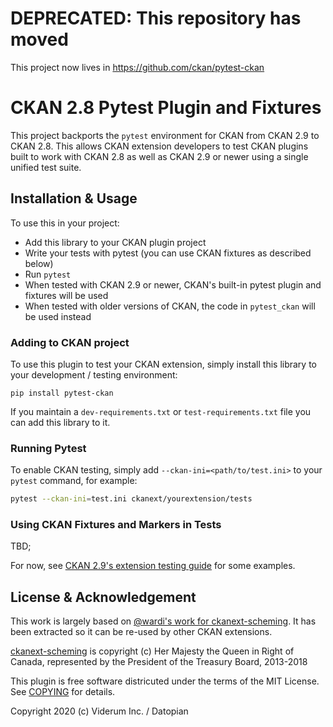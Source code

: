 # DEPRECATED: This repository has moved
This project now lives in https://github.com/ckan/pytest-ckan

CKAN 2.8 Pytest Plugin and Fixtures
===================================
This project backports the `pytest` environment for CKAN from CKAN 2.9 to CKAN
2.8. This allows CKAN extension developers to test CKAN plugins built to 
work with CKAN 2.8 as well as CKAN 2.9 or newer using a single unified test
suite. 

Installation & Usage
--------------------
To use this in your project:

 * Add this library to your CKAN plugin project
 * Write your tests with pytest (you can use CKAN fixtures as described below)
 * Run `pytest`
 * When tested with CKAN 2.9 or newer, CKAN's built-in pytest plugin and fixtures 
   will be used
 * When tested with older versions of CKAN, the code in `pytest_ckan` will
   be used instead

### Adding to CKAN project

To use this plugin to test your CKAN extension, simply install this library to
your development / testing environment:
 
    pip install pytest-ckan
    
If you maintain a `dev-requirements.txt` or `test-requirements.txt` file you 
can add this library to it. 

### Running Pytest
To enable CKAN testing, simply add `--ckan-ini=<path/to/test.ini>` to your 
`pytest` command, for example:

```bash
pytest --ckan-ini=test.ini ckanext/yourextension/tests
```

### Using CKAN Fixtures and Markers in Tests
 
TBD; 

For now, see 
[CKAN 2.9's extension testing guide](https://docs.ckan.org/en/latest/extensions/testing-extensions.html)
for some examples. 

License & Acknowledgement
-------------------------
This work is largely based on 
[@wardi's work for ckanext-scheming](https://github.com/ckan/ckanext-scheming/pull/242). 
It has been extracted so it can be re-used by other CKAN extensions.

[ckanext-scheming](https://github.com/ckan/ckanext-scheming) is copyright 
(c) Her Majesty the Queen in Right of Canada, represented 
by the President of the Treasury Board, 2013-2018

This plugin is free software districuted under the terms of the MIT License. 
See [COPYING](COPYING) for details.  

Copyright 2020 (c) Viderum Inc. / Datopian
